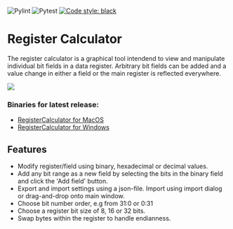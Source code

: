 ![Pylint](https://github.com/fornstedt/registercalculator/actions/workflows/pylint.yml/badge.svg)
![Pytest](https://github.com/fornstedt/registercalculator/actions/workflows/pytest.yml/badge.svg)
[![Code style: black](https://img.shields.io/badge/code%20style-black-000000.svg)](https://github.com/psf/black)

# Register Calculator

The register calculator is a graphical tool intendend to view and manipulate individual bit fields in a data register. Arbitrary bit fields can be added and a value change in either a field or the main register is reflected everywhere.

![](https://fornstedt.eu/images/github/registercalculator-1.1.png)

### Binaries for latest release:
* [RegisterCalculator for MacOS](https://github.com/fornstedt/registercalculator/releases/latest/download/RegisterCalculator_MacOS.zip)
* [RegisterCalculator for Windows](https://github.com/fornstedt/registercalculator/releases/latest/download/RegisterCalculator_Windows.zip)

## Features

* Modify register/field using binary, hexadecimal or decimal values.
* Add any bit range as a new field by selecting the bits in the binary field and click the 'Add field' button.
* Export and import settings using a json-file. Import using import dialog or drag-and-drop onto main window.
* Choose bit number order, e.g from 31:0 or 0:31
* Choose a register bit size of 8, 16 or 32 bits.
* Swap bytes within the register to handle endianness.
